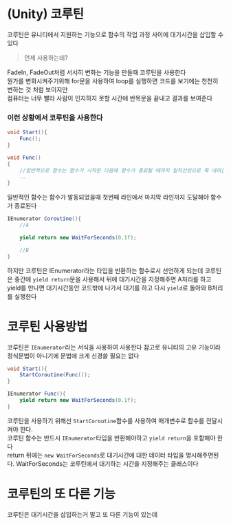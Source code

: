 # (Unity) 코루틴
코루틴은 유니티에서 지원하는 기능으로 함수의 작업 과정 사이에 대기시간을 삽입할 수 있다
> 언제 사용하는데?

FadeIn, FadeOut처럼 서서히 변화는 기능을 만들때 코루틴을 사용한다  
뭔가를 변화시켜주기위해 for문을 사용하여 loop를 실행하면 코드를 보기에는 천천히 변하는 것 처럼 보이지만  
컴퓨터는 너무 빨라 사람이 인지하지 못할 시간에 반목문을 끝내고 결과를 보여준다

### 이런 상황에서 코루틴을 사용한다


```cs
void Start(){
    Func();
}

void Func()
{
    //일반적으로 함수는 함수가 시작된 다음에 함수가 종료될 때까지 일직선상으로 쭉 내려간다
    ..
}
```
일반적인 함수는 함수가 발동되었을때 첫번째 라인에서 마지막 라인까지 도달해야 함수가 종료된다  

```cs
IEnumerator Coroutine(){
    //A

    yield return new WaitForSeconds(0.1f);

    //B
}
```
하지만 코루틴은 IEnumerator라는 타입을 반환하는 함수로서 선언하게 되는데 
코루틴은 중간에 `yield return`문을 사용해서 뒤에 대기시간을 지정해주면 
A처리를 하고 yield를 만나면 대기시간동안 코드밖에 나가서 대기를 하고 다시 `yield`로 돌아와 B처리를 실행한다 

# 코루틴 사용방법

코루틴은 `IEnumerator`라는 서식을 사용하여 사용한다 
참고로 유니티의 고유 기능이라 정식문법이 아니기에 문법에 크게 신경쓸 필요는 없다

```cs
void Start(){
    StartCoroutine(Func());
}

IEnumerator Func(){
    yield return new WaitForSeconds(0.1f);
}
```
코루틴을 사용하기 위해선 `StartCoroutine`함수를 사용하여 매개변수로 함수를 전달시켜야 한다.  
코루틴 함수는 반드시 `IEnumerator`타입을 반환해야하고 `yield return`을 포함해야 한다  
return 뒤에는 `new WaitForSeconds`로 대기시간에 대한 데이터 타입을 명시해주면된다.
WaitForSeconds는 코루틴에서 대기하는 시간을 지정해주는 클래스이다

# 코루틴의 또 다른 기능
코루틴은 대기시간을 삽입하는거 말고 또 다른 기능이 있는데 
